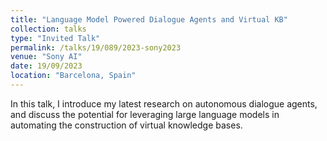 ```yaml
---
title: "Language Model Powered Dialogue Agents and Virtual KB"
collection: talks
type: "Invited Talk"
permalink: /talks/19/089/2023-sony2023
venue: "Sony AI"
date: 19/09/2023
location: "Barcelona, Spain"
---
```


In this talk,  I introduce my latest research on autonomous dialogue agents, and discuss the potential for leveraging large language models in automating the construction of virtual knowledge bases.
